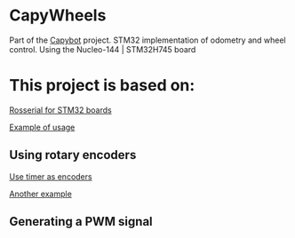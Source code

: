 # CapyWheels
Part of the [Capybot](https://github.com/JorgePerC/TheLastOfThem) project. STM32 implementation of odometry and wheel control. 
Using the Nucleo-144 | STM32H745 board


# This project is based on:

[Rosserial for STM32 boards](https://github.com/yoneken/rosserial_stm32)

[Example of usage](https://github.com/xav-jann1/rosserial_stm32f4/blob/master/README.md#usage)

## Using rotary encoders

[Use timer as encoders](http://elastic-notes.blogspot.com/p/cubemx-stm32-encoder-interface.html)

[Another example](https://www.yashkudale.com/electronics/design-tips-use-peripherals-where-ever-possible/)

## Generating a PWM signal

